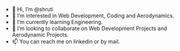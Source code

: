 - 👋 Hi, I’m @shruti
- 👀 I’m interested in Web Development, Coding and Aerodynamics.
- 🌱 I’m currently learning Engineering.
- 💞️ I’m looking to collaborate on Web Development Projects and Aerodynamic Projects.
- 📫 You can reach me on linkedin or by mail.

<!---
kroaxshrutivit/kroaxshrutivit is a ✨ special ✨ repository because its `README.md` (this file) appears on your GitHub profile.
You can click the Preview link to take a look at your changes.
--->
